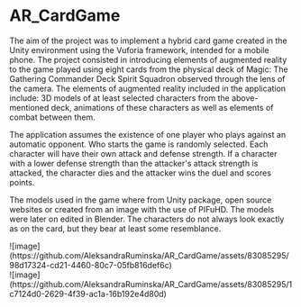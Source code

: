 # AR_CardGame

The aim of the project was to implement a hybrid card game created in the Unity environment using the Vuforia framework, intended for a mobile phone. The project consisted in introducing elements of augmented reality to the game played using eight cards from the physical deck of Magic: The Gathering Commander Deck Spirit Squadron observed through the lens of the camera. The elements of augmented reality included in the application include: 3D models of at least selected characters from the above-mentioned deck, animations of these characters as well as elements of combat between them.

The application assumes the existence of one player who plays against an automatic opponent. Who starts the game is randomly selected. Each character will have their own attack and defense strength. If a character with a lower defense strength than the attacker's attack strength is attacked, the character dies and the attacker wins the duel and scores points.

The models used in the game where from Unity package, open source websites or created from an image with the use of PIFuHD. The models were later on edited in Blender. The characters do not always look exactly as on the card, but they bear at least some resemblance.

 <div align=”center”> 
 ![image](https://github.com/AleksandraRuminska/AR_CardGame/assets/83085295/98d17324-cd21-4460-80c7-05fb816def6c)

 <div align=”center”> 
 ![image](https://github.com/AleksandraRuminska/AR_CardGame/assets/83085295/1c7124d0-2629-4f39-ac1a-16b192e4d80d)
